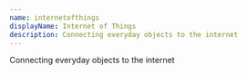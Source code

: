 ```yaml
---
name: internetofthings
displayName: Internet of Things
description: Connecting everyday objects to the internet
---
```

Connecting everyday objects to the internet